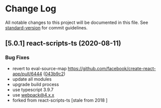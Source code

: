 # Change Log

All notable changes to this project will be documented in this file. See [standard-version](https://github.com/conventional-changelog/standard-version) for commit guidelines.

## [5.0.1] react-scripts-ts (2020-08-11)


### Bug Fixes

* revert to eval-source-map https://github.com/facebook/create-react-app/pull/6444 ([043b9c2](https://github.com/jpavon/react-scripts-ts/commit/043b9c2))
* update all modules
* upgrade build process
* use typescript 3.9.7
* use webpack@4.x.x
* forked from react-scripts-ts [stale from 2018 ]


